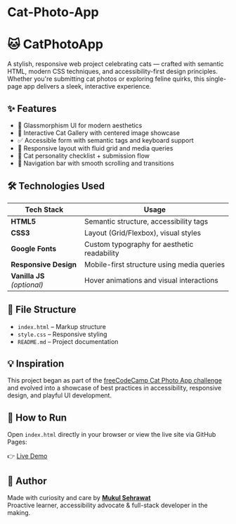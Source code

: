 # Cat-Photo-App
# 🐱 CatPhotoApp

A stylish, responsive web project celebrating cats — crafted with semantic HTML, modern CSS techniques, and accessibility-first design principles. Whether you're submitting cat photos or exploring feline quirks, this single-page app delivers a sleek, interactive experience.

## ✨ Features

- 🎨 Glassmorphism UI for modern aesthetics  
- 📸 Interactive Cat Gallery with centered image showcase  
- ✅ Accessible form with semantic tags and keyboard support  
- 📱 Responsive layout with fluid grid and media queries  
- 🐾 Cat personality checklist + submission flow  
- 🧭 Navigation bar with smooth scrolling and transitions  

## 🛠️ Technologies Used

| Tech Stack                  | Usage                                         |
|-----------------------------|-----------------------------------------------|
| **HTML5**                   | Semantic structure, accessibility tags        |
| **CSS3**                    | Layout (Grid/Flexbox), visual styles          |
| **Google Fonts**            | Custom typography for aesthetic readability   |
| **Responsive Design**       | Mobile-first structure using media queries    |
| **Vanilla JS** _(optional)_ | Hover animations and visual interactions      |

## 📁 File Structure

- `index.html` – Markup structure  
- `style.css` – Responsive styling  
- `README.md` – Project documentation  

## 💡 Inspiration

This project began as part of the [freeCodeCamp Cat Photo App challenge](https://www.freecodecamp.org) and evolved into a showcase of best practices in accessibility, responsive design, and playful UI development.

## 🚀 How to Run

Open `index.html` directly in your browser or view the live site via GitHub Pages:

👉 [Live Demo](https://mukulsehrawat07.github.io/Cat-Photo-App/)

## 🙌 Author

Made with curiosity and care by [**Mukul Sehrawat**](https://github.com/Mukulsehrawat07)  
Proactive learner, accessibility advocate & full-stack developer in the making.
